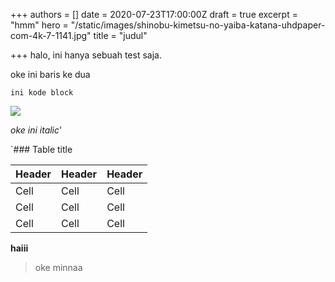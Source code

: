+++
authors = []
date = 2020-07-23T17:00:00Z
draft = true
excerpt = "hmm"
hero = "/static/images/shinobu-kimetsu-no-yaiba-katana-uhdpaper-com-4k-7-1141.jpg"
title = "judul"

+++
halo, ini hanya sebuah test saja.

oke ini baris ke dua

    ini kode block

![](/static/images/photo5947016979279884650.jpg)

_oke ini italic_'

`### Table title

| Header | Header | Header  |
| ------ | ------ | ------- |
| Cell   | Cell   | Cell   |
| Cell   | Cell   | Cell   |
| Cell   | Cell   | Cell   |`

**haiii**

> oke minnaa